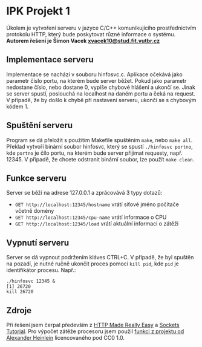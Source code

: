 # IPK Projekt 1
Úkolem je vytvoření serveru v jazyce C/C++ komunikujícího prostřednictvím protokolu HTTP, který bude poskytovat různé informace o systému.
**Autorem řešení je Šimon Vacek xvacek10@stud.fit.vutbr.cz**

## Implementace serveru
Implementace se nachází v souboru hinfosvc.c. Aplikace očekává jako parametr číslo portu, na kterém bude server běžet. Pokud jako parametr nedostane číslo, nebo dostane 0, vypíše chybové hlášení a  ukončí se. Jinak se server spustí, poslouchá na localhost na daném portu a čeká na request.
V případě, že by došlo k chybě při nastavení serveru, ukončí se s chybovým kódem 1.

## Spuštění serveru
Program se dá přeložit s použitím Makefile spuštěním `make`, nebo `make all`.
Překlad vytvoří binární soubor hinfosvc, který se spustí `./hinfosvc portno`, kde `portno` je čílo portu, na kterém bude server přijímat requesty, např. 12345.
V případě, že chcete odstranit binární soubor, lze použít `make clean`.

## Funkce serveru
Server se běží na adrese 127.0.0.1 a zprácovává 3 typy dotazů:
- `GET http://localhost:12345/hostname` vrátí síťové jméno počítače včetně domény
- `GET http://localhost:12345/cpu-name` vrátí informace o CPU
- `GET http://localhost:12345/load` vrátí aktuální informaci o zátěži

## Vypnutí serveru
Server se dá vypnout podržením kláves CTRL+C. V případě, že byl spuštěn na pozadí, je nutné ručně ukončit proces pomocí `kill pid`, kde `pid` je identifikátor procesu.
Např.:
```
./hinfosvc 12345 &
[1] 26720
kill 26720
```

## Zdroje
Při řešení jsem čerpal především z [HTTP Made Really Easy](https://www.jmarshall.com/easy/http/?fbclid=IwAR0vecq6PnRdz6I8PkT8pmhpytXAPp7z5U4zE0kwNYQX_S4c-VoHeMBOzBM) a [Sockets Tutorial](https://www.cs.rpi.edu/~moorthy/Courses/os98/Pgms/socket.html?fbclid=IwAR22Nv1ySfS8BjsHMhpy2qPbjJQ6TSx0sD7aAqN7AVy5Bv1Sjjn0G3MsMJE). Pro výpočet zátěže procesoru jsem použil [funkci z projektu od Alexander Heinlein](https://github.com/scaidermern/top-processes) licencovaného pod CC0 1.0.

